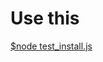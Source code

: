 # Use this

[$node test_install.js](https://medium.com/@rossbulat/orbitdb-deploying-the-distributed-ipfs-database-with-react-79afa1a7fabb)
